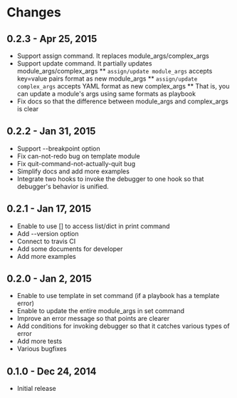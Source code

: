 # Changes

## 0.2.3 - Apr 25, 2015

* Support assign command. It replaces module_args/complex_args
* Support update command. It partially updates module_args/complex_args
** `assign/update module_args` accepts key=value pairs format as new module_args
** `assign/update complex_args` accepts YAML format as new complex_args
** That is, you can update a module's args using same formats as playbook
* Fix docs so that the difference between module_args and complex_args is clear

## 0.2.2 - Jan 31, 2015

* Support --breakpoint option
* Fix can-not-redo bug on template module
* Fix quit-command-not-actually-quit bug
* Simplify docs and add more examples
* Integrate two hooks to invoke the debugger to one hook so that debugger's behavior is unified.

## 0.2.1 - Jan 17, 2015

* Enable to use [] to access list/dict in print command
* Add --version option
* Connect to travis CI
* Add some documents for developer
* Add more examples

## 0.2.0 - Jan 2, 2015

* Enable to use template in set command (if a playbook has a template error)
* Enable to update the entire module_args in set command
* Improve an error message so that points are clearer
* Add conditions for invoking debugger so that it catches various types of error
* Add more tests
* Various bugfixes

## 0.1.0 - Dec 24, 2014

* Initial release
